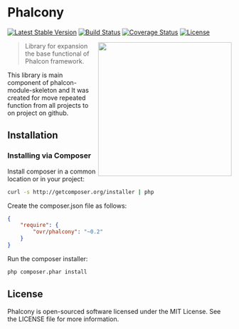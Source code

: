Phalcony
========
[![Latest Stable Version](https://poser.pugx.org/ovr/phalcony/v/stable.svg)](https://packagist.org/packages/ovr/phalcony)
[![Build Status](https://travis-ci.org/ovr/phalcony.png?branch=master)](https://travis-ci.org/ovr/phalcony)
[![Coverage Status](https://coveralls.io/repos/ovr/phalcony/badge.png?branch=master)](https://coveralls.io/r/ovr/phalcony?branch=master)
[![License](https://poser.pugx.org/ovr/phalcony/license.svg)](https://packagist.org/packages/ovr/phalcony)

<img align="right" height="300" src="http://dmtry.me/img/logos/phalcony.svg">

> Library for expansion the base functional of Phalcon framework.

This library is main component of phalcon-module-skeleton and It was created for move repeated function from all projects to
on project on github.

## Installation

### Installing via Composer

Install composer in a common location or in your project:

```bash
curl -s http://getcomposer.org/installer | php
```

Create the composer.json file as follows:

```json
{
    "require": {
        "ovr/phalcony": "~0.2"
    }
}
```

Run the composer installer:

```bash
php composer.phar install
```

License
-------
Phalcony is open-sourced software licensed under the MIT License. See the LICENSE file for more information.